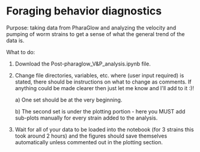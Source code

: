 # Foraging behavior diagnostics
Purpose: taking data from PharaGlow and analyzing the velocity and pumping of worm strains to get a sense of what the general trend of the data is.

What to do:

1. Download the Post-pharaglow_V&P_analysis.ipynb file.

2. Change file directories, variables, etc. where (user input required) is stated, there should be instructions on what to change as comments. If anything could be made clearer then just let me know and I'll add to it :)!

	a) One set should be at the very beginning.

	b) The second set is under the plotting portion - here you MUST add sub-plots manually for every strain added to the analysis.

3. Wait for all of your data to be loaded into the notebook (for 3 strains this took around 2 hours) and the figures should save themselves automatically unless commented out in the plotting section.
